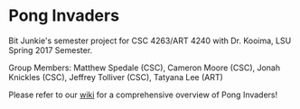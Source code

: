 # Pong Invaders
Bit Junkie's semester project for CSC 4263/ART 4240 with Dr. Kooima, LSU Spring 2017 Semester.

Group Members: Matthew Spedale (CSC), Cameron Moore (CSC), Jonah Knickles (CSC), Jeffrey Tolliver (CSC), Tatyana Lee (ART)

Please refer to our [wiki](https://github.com/mspedale/Pong-Invaders/wiki) for a comprehensive overview of Pong Invaders!
